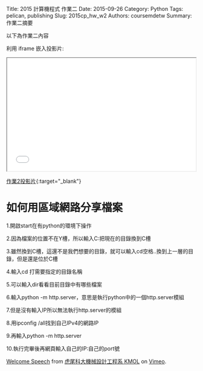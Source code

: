 Title: 2015 計算機程式 作業二
Date: 2015-09-26
Category: Python
Tags: pelican, publishing
Slug: 2015cp_hw_w2
Authors: coursemdetw
Summary: 作業二摘要

以下為作業二內容

利用 iframe 嵌入投影片:

<iframe src="40423226_cp_w2_p.html" width="500" height="300"></iframe>

[作業2投影片](40423226_cp_w2_p.html){:target="_blank"}

**如何用區域網路分享檔案**
========================

1.開啟start在有python的環境下操作

2.因為檔案的位置不在Y槽，所以輸入C:把現在的目錄換到C槽

3.雖然換到C槽，這還不是我們想要的目錄，就可以輸入cd空格..換到上一層的目錄，但是還是位於C槽

4.輸入cd 打需要指定的目錄名稱

5.可以輸入dir看看目前目錄中有哪些檔案

6.輸入python -m http.server，意思是執行python中的一個http.server模組

7.但是沒有輸入IP所以無法執行http.server的模組

8.用ipconfig /all找到自己IPv4的網路IP

9.再輸入python -m http.server

10.執行完畢後再網頁輸入自己的IP:自己的port號

<p><a href="https://vimeo.com/137724068">Welcome Speech</a> from <a href="https://vimeo.com/user24079973">虎尾科大機械設計工程系 KMOL</a> on <a href="https://vimeo.com">Vimeo</a>.</p>
